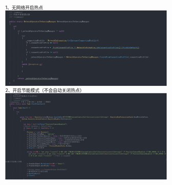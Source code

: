1、无网络开启热点
![image](https://github.com/zhihaogreet/Hotspot-Windows10/blob/main/img/tmpBA6B.png)
2、开启节能模式（不会自动关闭热点）
![image](https://github.com/zhihaogreet/Hotspot-Windows10/blob/main/img/tmp2442.png)
